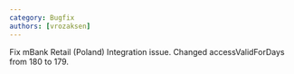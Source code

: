 ```yaml
---
category: Bugfix
authors: [vrozaksen]
---
```


Fix mBank Retail (Poland) Integration issue. Changed accessValidForDays from 180 to 179.
